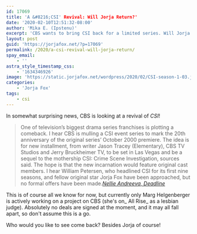 ```yaml
---
id: 17069
title: 'A &#8216;CSI' Revival: Will Jorja Return?'
date: '2020-02-10T12:51:32-08:00'
author: 'Mika E. (Ipstenu)'
excerpt: 'CBS wants to bring CSI back for a limited series. Will Jorja return?'
layout: post
guid: 'https://jorjafox.net/?p=17069'
permalink: /2020/a-csi-revival-will-jorja-return/
spay_email:
    - ''
astra_style_timestamp_css:
    - '1634346926'
image: 'https://static.jorjafox.net/wordpress/2020/02/CSI-season-1-03.jpg'
categories:
    - 'Jorja Fox'
tags:
    - csi
---
```


In somewhat surprising news, CBS is looking at a revival of _CSI_!

<blockquote class="wp-block-quote">One of television’s biggest drama series franchises is plotting a comeback. I hear CBS is mulling a CSI event series to mark the 20th anniversary of the original series’ October 2000 premiere. The idea is for new installment, from writer Jason Tracey (Elementary), CBS TV Studios and Jerry Bruckheimer TV, to be set in Las Vegas and be a sequel to the mothership CSI: Crime Scene Investigation, sources said. The hope is that the new incarnation would feature original cast members. I hear William Petersen, who headlined CSI for its first nine seasons, and fellow original star Jorja Fox have been approached, but no formal offers have been made.<cite><a href="https://deadline.com/2020/02/csi-event-series-cbs-revival-original-cast-members-may-return-william-petersen-jorja-fox-1202854248/">Nellie Andreeva, Deadline</a></cite></blockquote>

This is of course all we know for now, but currently only Marg Helgenberger is actively working on a project on CBS (she's on_ All Rise_ as a lesbian judge). Absolutely no deals are signed at the moment, and it may all fall apart, so don't assume this is a go.

Who would you like to see come back? Besides Jorja of course!
